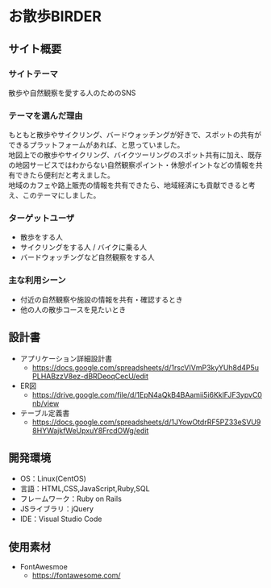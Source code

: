 # お散歩BIRDER

## サイト概要
### サイトテーマ
散歩や自然観察を愛する人のためのSNS
​
### テーマを選んだ理由
もともと散歩やサイクリング、バードウォッチングが好きで、スポットの共有ができるプラットフォームがあれば、と思っていました。  
地図上での散歩やサイクリング、バイクツーリングのスポット共有に加え、既存の地図サービスではわからない自然観察ポイント・休憩ポイントなどの情報を共有できたら便利だと考えました。  
地域のカフェや路上販売の情報を共有できたら、地域経済にも貢献できると考え、このテーマにしました。
​
### ターゲットユーザ
- 散歩をする人
- サイクリングをする人 / バイクに乗る人
- バードウォッチングなど自然観察をする人
​
### 主な利用シーン
- 付近の自然観察や施設の情報を共有・確認するとき
- 他の人の散歩コースを見たいとき
​
## 設計書
- アプリケーション詳細設計書
  - https://docs.google.com/spreadsheets/d/1rscVIVmP3kyYUh8d4P5uPLHABzzV8ez-dBRDeoqCecU/edit
- ER図
  - https://drive.google.com/file/d/1EpN4aQkB4BAamii5i6KklFJF3ypvC0nb/view
- テーブル定義書
  - https://docs.google.com/spreadsheets/d/1JYowOtdrRF5PZ33eSVU98HYWajkfWeUpxuY8FrcdOWg/edit
​
## 開発環境
- OS：Linux(CentOS)
- 言語：HTML,CSS,JavaScript,Ruby,SQL
- フレームワーク：Ruby on Rails
- JSライブラリ：jQuery
- IDE：Visual Studio Code
​
## 使用素材
- FontAwesmoe
  - https://fontawesome.com/